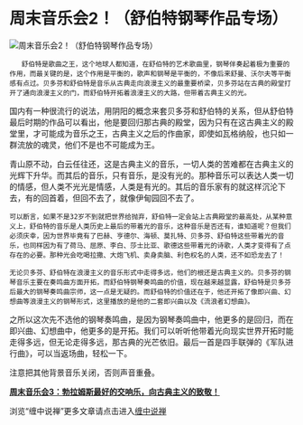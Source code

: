 周末音乐会2！（舒伯特钢琴作品专场）
====

			

                                                                    

![周末音乐会2！（舒伯特钢琴作品专场）](http://simg.sinajs.cn/blog7style/images/common/sg_trans.gif)

                                                           

                                                           

       舒伯特是歌曲之王，这个地球人都知道，在舒伯特的艺术歌曲里，钢琴伴奏起着极为重要的作用，而最关键的是，这个作用是平衡的，歌声和钢琴是平衡的，不像后来舒曼、沃尔夫等平衡感有点过。贝多芬和舒伯特是音乐从古典走向浪漫主义的最重要桥梁，贝多芬站在古典的殿堂打开了通向浪漫主义的门，而舒伯特开拓着浪漫主义的大路，但带着古典主义的光。

   国内有一种很流行的说法，用阴阳的概念来套贝多芬和舒伯特的关系，但从舒伯特最后时期的作品可以看出，他是要回归那古典的殿堂，因为只有在这古典主义的殿堂里，才可能成为音乐之王，古典主义之后的作曲家，即使如瓦格纳般，也只如一群流放的魂灵，他们不是也不可能成为王。

   青山原不动，白云任往还，这是古典主义的音乐，一切人类的苦难都在古典主义的光辉下升华。而其后的音乐，只有音乐，是没有光的。那种音乐可以表达人类一切的情感，但人类不光光是情感，人类是有光的。其后的音乐家有的就这样沉沦下去，有的回首着，但回不去了，就像伊甸园回不去了。

    可以断言，如果不是32岁不到就把世界给抛弃，舒伯特一定会站上古典殿堂的最高处，从某种意义上，舒伯特的音乐是人类历史上最后的带着光的音乐，这种音乐是否还有，谁知道呢？但我们必须庆幸，因为世界毕竟有了巴赫、亨德尔、海顿、莫扎特、贝多芬、舒伯特这些带着光的音乐，也同样因为有了荷马、屈原、李白、莎士比亚、歌德这些带着光的诗歌，人类才变得有了点存在的必要。那种光会吃喝拉撒、大炮飞机、卖身卖脑、利色权名的人类，还不如恐龙去了！

    无论贝多芬、舒伯特在浪漫主义的音乐形式中走得多远，他们的根还是古典主义的。贝多芬的钢琴音乐主要在奏鸣曲方面开拓，而舒伯特钢琴奏鸣曲的价值，现在越来越显露，舒伯特是贝多芬后最大的钢琴奏鸣曲宗师，这一点是无疑的。而舒伯特的价值还在于，他还开拓了像即兴曲、幻想曲等浪漫主义的钢琴形式，这里播放的是他的二套即兴曲以及《流浪者幻想曲》。

之所以这次先不选他的钢琴奏鸣曲，是因为钢琴奏鸣曲中，他更多的是回归，而在即兴曲、幻想曲中，他更多的是开拓。我们可以听听他带着光向现实世界开拓时能走得多远，但无论走得多远，那古典的光芒依旧。最后一首是四手联弹的《军队进行曲》，可以当返场曲，轻松一下。

注意把其他背景音乐关闭，否则声音重叠。

[**周末音乐会3：勃拉姆斯最好的交响乐，向古典主义的致敬！**](http://blog.sina.com.cn/u/486e105c010005cl)

浏览“缠中说禅”更多文章请点击进入[缠中说禅](http://blog.sina.com.cn/m/chzhshch)
